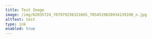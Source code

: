 ```yaml
---
title: Test Image
image: /img/62035724_707979256321665_7854519020934139198_n.jpg
altText: test
type: ink
enabled: true
---
```



